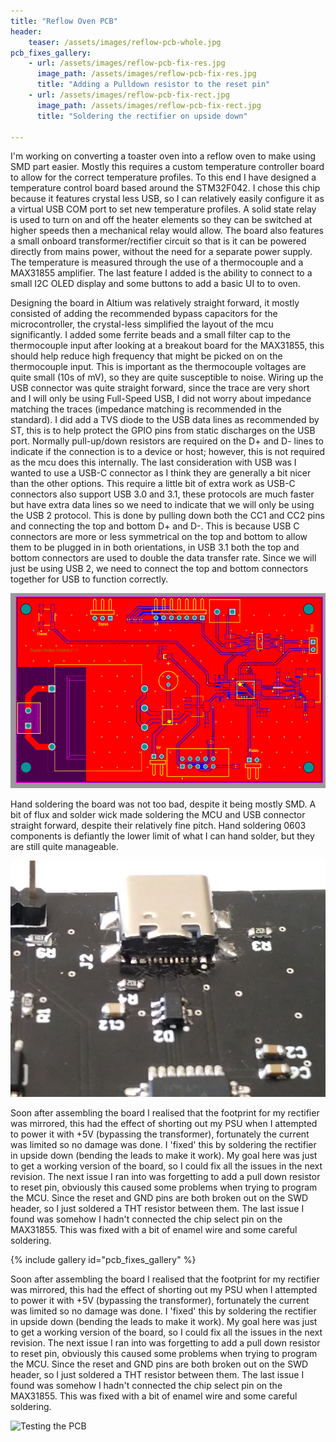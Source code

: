 ```yaml
---
title: "Reflow Oven PCB"
header:
    teaser: /assets/images/reflow-pcb-whole.jpg
pcb_fixes_gallery:
    - url: /assets/images/reflow-pcb-fix-res.jpg
      image_path: /assets/images/reflow-pcb-fix-res.jpg
      title: "Adding a Pulldown resistor to the reset pin"
    - url: /assets/images/reflow-pcb-fix-rect.jpg
      image_path: /assets/images/reflow-pcb-fix-rect.jpg
      title: "Soldering the rectifier on upside down"

---
```


I'm working on converting a toaster oven into a reflow oven to make using SMD part easier. Mostly this requires a custom temperature controller board to allow for the correct temperature profiles. To this end I have designed a temperature control board based around the STM32F042. I chose this chip because it features crystal less USB, so I can relatively easily configure it as a virtual USB COM port to set new temperature profiles. A solid state relay is used to turn on and off the heater elements so they can be switched at higher speeds then a mechanical relay would allow. The board also features a small onboard transformer/rectifier circuit so that is it can be powered directly from mains power, without the need for a separate power supply. The temperature is measured through the use of a thermocouple and a MAX31855 amplifier. The last feature I added is the ability to connect to a small I2C OLED display and some buttons to add a basic UI to to oven.

Designing the board in Altium was relatively straight forward, it mostly consisted of adding the recommended bypass capacitors for the microcontroller, the crystal-less simplified the layout of the mcu significantly. I added some ferrite beads and a small filter cap to the thermocouple input after looking at a breakout board for the MAX31855, this should help reduce high frequency that might be picked on on the thermocouple input. This is important as the thermocouple voltages are quite small (10s of mV), so they are quite susceptible to noise. Wiring up the USB connector was quite straight forward, since the trace are very short and I will only be using Full-Speed USB, I did not worry about impedance matching the traces (impedance matching is recommended in the standard). I did add a TVS diode to the USB data lines as recommended by ST, this is to help protect the GPIO pins from static discharges on the USB port. Normally pull-up/down resistors are required on the D+ and D- lines to indicate if the connection is to a device or host; however, this is not required as the mcu does this internally.  The last consideration with USB was I wanted to use a USB-C connector as I think they are generally a bit nicer than the other options. This require a little bit of extra work as USB-C connectors also support USB 3.0 and 3.1, these protocols are much faster but have extra data lines so we need to indicate that we will only be using the USB 2 protocol. This is done by pulling down both the CC1 and CC2 pins and connecting the top and bottom D+ and D-. This is because USB C connectors are more or less symmetrical on the top and bottom to allow them to be plugged in in both orientations, in USB 3.1 both the top and bottom connectors are used to double the data transfer rate. Since we will just be using USB 2, we need to connect the top and bottom connectors together for USB to function correctly.


![PCB Layout](/assets/images/reflow-pcb-layout.png)

Hand soldering the board was not too bad, despite it being mostly SMD. A bit of flux and solder wick made soldering the MCU and USB connector straight forward, despite their relatively fine pitch.  Hand soldering 0603 components is defiantly the lower limit of what I can hand solder, but they are still quite manageable.

![USB C Connector soldered](/assets/images/reflow-pcb-usb-c.jpg)

Soon after assembling the board I realised that the footprint for my rectifier was mirrored, this had the effect of shorting out my PSU when I attempted to power it with +5V (bypassing the transformer), fortunately the current was limited so no damage was done. I 'fixed' this by soldering the rectifier in upside down (bending the leads to make it work). My goal here was just to get a working version of the board, so I could fix all the issues in the next revision. The next issue I ran into was forgetting to add a pull down resistor to reset pin, obviously this caused some problems when trying to program the MCU. Since the reset and GND pins are both broken out on the SWD header, so I just soldered a THT resistor between them. The last issue I found was somehow I hadn't connected the chip select pin on the MAX31855. This was fixed with a bit of enamel wire and some careful soldering.

{% include gallery id="pcb_fixes_gallery" %}

Soon after assembling the board I realised that the footprint for my rectifier was mirrored, this had the effect of shorting out my PSU when I attempted to power it with +5V (bypassing the transformer), fortunately the current was limited so no damage was done. I 'fixed' this by soldering the rectifier in upside down (bending the leads to make it work). My goal here was just to get a working version of the board, so I could fix all the issues in the next revision. The next issue I ran into was forgetting to add a pull down resistor to reset pin, obviously this caused some problems when trying to program the MCU. Since the reset and GND pins are both broken out on the SWD header, so I just soldered a THT resistor between them. The last issue I found was somehow I hadn't connected the chip select pin on the MAX31855. This was fixed with a bit of enamel wire and some careful soldering.

![Testing the PCB](/assets/images/reflow-pcb-test.jpg)